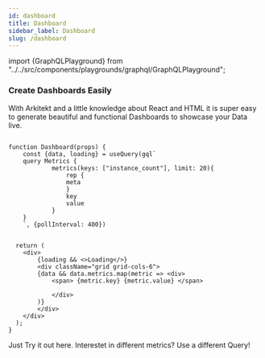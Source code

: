 ```yaml
---
id: dashboard    
title: Dashboard
sidebar_label: Dashboard
slug: /dashboard
---
```


import {GraphQLPlayground} from "../../src/components/playgrounds/graphql/GraphQLPlayground";

### Create Dashboards Easily

With Arkitekt and a little knowledge about React and HTML it is super easy to generate beautiful and functional Dashboards to
showcase your Data live.

```tsx live

function Dashboard(props) {
    const {data, loading} = useQuery(gql`
    query Metrics {
            metrics(keys: ["instance_count"], limit: 20){
                rep {
                meta
                }
                key
                value
            }
    }
    `, {pollInterval: 400})


  return (
    <div>
        {loading && <>Loading</>}
        <div className="grid grid-cols-6">
        {data && data.metrics.map(metric => <div>
            <span> {metric.key} {metric.value} </span>

            </div>
        )}
        </div>
    </div>
  );
}
```

Just Try it out here. Interestet in different metrics? Use a different Query!

<GraphQLPlayground/>